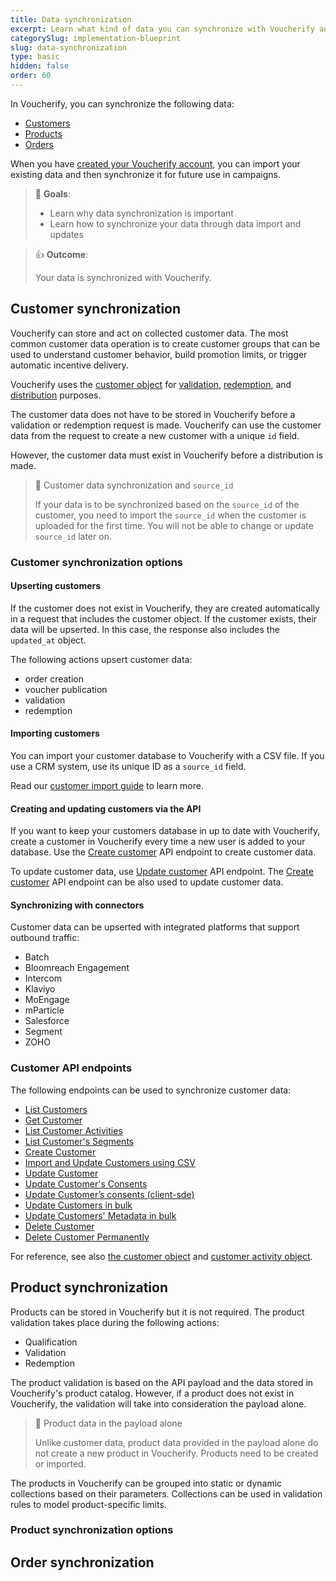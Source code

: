 ```yaml
---
title: Data synchronization
excerpt: Learn what kind of data you can synchronize with Voucherify and how you can do this
categorySlug: implementation-blueprint
slug: data-synchronization
type: basic
hidden: false
order: 60
---
```


In Voucherify, you can synchronize the following data:
- [Customers](#customer-synchronization)
- [Products](#product-synchronization)
- [Orders](#order-synchronization)
<!-- - [Campaigns and vouchers](#campaigns-and-vouchers) -->

When you have [created your Voucherify account](doc:getting-started), you can import your existing data and then synchronize it for future use in campaigns.

> 📘 **Goals**:
>
> - Learn why data synchronization is important
> - Learn how to synchronize your data through data import and updates

> 👍 **Outcome**:
> 
> Your data is synchronized with Voucherify.

<!-- Trying this approach for a test. If it's liked, we can add it throughout the docs. Otherwise, I'll delete it. -->

## Customer synchronization

Voucherify can store and act on collected customer data. The most common customer data operation is to create customer groups that can be used to understand customer behavior, build promotion limits, or trigger automatic incentive delivery.

<!-- ^ the WHY of importance -->

Voucherify uses the [customer object](ref:customer-object) for [validation](ref:validation-object), [redemption](ref:redemption-object), and [distribution](https://support.voucherify.io/article/19-how-does-the-distribution-manager-work "How does the distribution manager work?") purposes.

<!-- instead of distribution - publication? -->

The customer data does not have to be stored in Voucherify before a validation or redemption request is made. Voucherify can use the customer data from the request to create a new customer with a unique `id` field.

However, the customer data must exist in Voucherify before a distribution is made.

<!-- distribution as meant by distribution channels, not publication, as in the postman collection? -->

<!-- this bit must be moved someplace

Every customer has unique identification data in the `source_id` field. The `source_id` can be a customer ID or email from a CRM system, database, or a third-party service.  It can be imported into Voucherify from your [CRM database]() or a CSV file <!-- link when ready! -->

> 🚧 Customer data synchronization and `source_id`
>
> If your data is to be synchronized based on the `source_id` of the customer, you need to import the `source_id` when the customer is uploaded for the first time. You will not be able to change or update `source_id` later on.

### Customer synchronization options

<!-- https://success.voucherify.io/article/430-crm-playbook
Adding customers

These are the ways you can add customer profiles to Voucherify:

API
Webhooks
The import with a CSV file. 
You can integrate your CRM platform with Voucherify.

 -->

#### Upserting customers

<!-- do we clarify what `upsert` means: `update` + `insert`? -->

If the customer does not exist in Voucherify, they are created automatically in a request that includes the customer object. If the customer exists, their data will be upserted. In this case, the response also includes the `updated_at` object. <!-- these are objects, right? -->

The following actions <!-- or activities? --> upsert customer data:
- order creation
- voucher publication
- validation <!-- IMO should be here-->
- redemption

<!-- Redemption... but this is to be deprecated, right? so should we actually link/mention those

I need clarification – we want customers to use qualification endpoint or the stackable discounts endpoint, and these do redeem, so is this info `redemption` all right?

Anything else that MUST be here? I don't mean everything

-->

<!-- ##### Order creation

##### Voucher publication

##### Redemption

-->

#### Importing customers

You can import your customer database to Voucherify with a CSV file. If you use a CRM system, use its unique ID as a `source_id` field.

Read our [customer import guide](https://support.voucherify.io/article/67-how-to-import-my-customers#csv-import "How to import my customers?") to learn more.

<!-- Should I write a full step-by-step manual for this? -->

#### Creating and updating customers via the API

If you want to keep your customers database in up to date with Voucherify, create a customer in Voucherify every time a new user is added to your database. Use the [Create customer](ref:create-customer) API endpoint to create customer data.

To update customer data, use [Update customer](ref:update-customer) API endpoint. The [Create customer](ref:create-customer) API endpoint can be also used to update customer data.

<!-- Simply repeat the endpoints? -->

#### Synchronizing with connectors

Customer data can be upserted with integrated platforms that support outbound traffic:
- Batch
- Bloomreach Engagement
- Intercom
- Klaviyo
- MoEngage
- mParticle
- Salesforce
- Segment
- ZOHO

<!-- Again, clarification: do we want to add only those platforms that send customer 
data to Voucherify, right? 

I'll update the links once these get clarified

Also: how to know which platform sends data to V% and which receives V% data?

-->

### Customer API endpoints

<!-- TBChecked which are still supported and if this list is still up-to-date; taken from https://success.voucherify.io/article/430-crm-playbook -->

The following endpoints can be used to synchronize customer data:

- [List Customers](ref:list-customers)
- [Get Customer](ref:get-customer)
- [List Customer Activities](ref:list-customer-activities)
- [List Customer's Segments](ref:list-customer-segments)
- [Create Customer](ref:create-customer)
- [Import and Update Customers using CSV](ref:import-customers-using-csv)
- [Update Customer](ref:update-customer)
- [Update Customer's Consents](ref:update-customers-consents)
- [Update Customer’s consents (client-sde)](ref:update-customers-consents-client-side)
- [Update Customers in bulk](ref:update-customers-in-bulk)
- [Update Customers' Metadata in bulk](ref:update-customers-metadata-in-bulk)
- [Delete Customer](ref:delete-customer)
- [Delete Customer Permanently](ref:delete-customer-permanently)

For reference, see also [the customer object](ref:customer-object) and [customer activity object](ref:customer-activity-object).

<!-- do we also list all other endpoints that have a customer object that can upsert data, e.g. redeem stackable discount, check eligibility? -->

## Product synchronization

Products can be stored in Voucherify but it is not required. The product validation <!-- validation? --> takes place during the following actions:
- Qualification
- Validation
- Redemption

The product validation is based on the API payload and the data stored in Voucherify's product catalog. However, if a product does not exist in Voucherify, the validation will take into consideration the payload alone.

> 🚧 Product data in the payload alone
>
> Unlike customer data, product data provided in the payload alone do not create a new product in Voucherify. Products need to be created or imported.

The products in Voucherify can be grouped into static or dynamic collections based on their parameters. Collections can be used in validation rules to model product-specific limits.

### Product synchronization options



## Order synchronization

<!-- ## Campaigns and vouchers -->